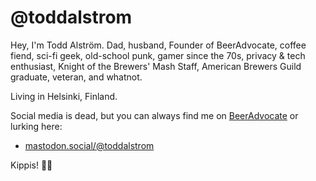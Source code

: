 # @toddalstrom

Hey, I'm Todd Alström. Dad, husband, Founder of BeerAdvocate, coffee fiend, sci-fi geek, old-school punk, gamer since the 70s, privacy & tech enthusiast, Knight of the Brewers' Mash Staff, American Brewers Guild graduate, veteran, and whatnot.

Living in Helsinki, Finland.

Social media is dead, but you can always find me on [BeerAdvocate](https://www.beeradvocate.com/community/members/todd.2/) or lurking here:

- [mastodon.social/@toddalstrom](https://mastodon.social/@toddalstrom)

Kippis! 🍻🤘

<!--
**toddalstrom/toddalstrom** is a ✨ _special_ ✨ repository because its `README.md` (this file) appears on your GitHub profile.

Here are some ideas to get you started:

- 🔭 I’m currently working on ...
- 🌱 I’m currently learning ...
- 👯 I’m looking to collaborate on ...
- 🤔 I’m looking for help with ...
- 💬 Ask me about ...
- 📫 How to reach me: ...
- 😄 Pronouns: ...
- ⚡ Fun fact: ...
-->
